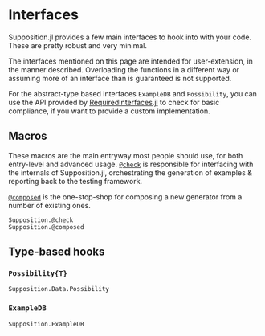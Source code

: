 # Interfaces

Supposition.jl provides a few main interfaces to hook into with your code. These
are pretty robust and very minimal.

The interfaces mentioned on this page are intended for user-extension, in the manner described.
Overloading the functions in a different way or assuming more of an interface than is guaranteed
is not supported.

For the abstract-type based interfaces `ExampleDB` and `Possibility`, you can use
the API provided by [RequiredInterfaces.jl](https://github.com/Seelengrab/RequiredInterfaces.jl)
to check for basic compliance, if you want to provide a custom implementation.

## Macros

These macros are the main entryway most people should use, for both entry-level and advanced
usage. [`@check`](@ref) is responsible for interfacing with the internals of Supposition.jl,
orchestrating the generation of examples & reporting back to the testing framework.

[`@composed`](@ref) is the one-stop-shop for composing a new generator from a number of existing ones.

```@docs
Supposition.@check
Supposition.@composed
```

## Type-based hooks

### `Possibility{T}`

```@docs
Supposition.Data.Possibility
```

### `ExampleDB`

```@docs
Supposition.ExampleDB
```
